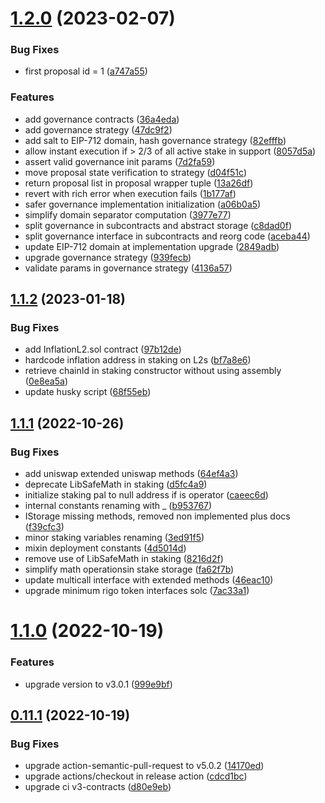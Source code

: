 # [1.2.0](https://github.com/rigoblock/v3-contracts/compare/v1.1.2...v1.2.0) (2023-02-07)


### Bug Fixes

* first proposal id = 1 ([a747a55](https://github.com/rigoblock/v3-contracts/commit/a747a558e77260b2c3398f53f5db73cea8a0799c))


### Features

* add governance contracts ([36a4eda](https://github.com/rigoblock/v3-contracts/commit/36a4eda8b0440b6971c8de740390e1fd21d4a929))
* add governance strategy ([47dc9f2](https://github.com/rigoblock/v3-contracts/commit/47dc9f20ec5032fd41983d2f2699af0a216d3dab))
* add salt to EIP-712 domain, hash governance strategy ([82efffb](https://github.com/rigoblock/v3-contracts/commit/82efffbcd6ca971c3a5ba4e3487e23305d0606b8))
* allow instant execution if > 2/3 of all active stake in support ([8057d5a](https://github.com/rigoblock/v3-contracts/commit/8057d5ae06fb7e06563b8df0b807a79b84f86ba2))
* assert valid governance init params ([7d2fa59](https://github.com/rigoblock/v3-contracts/commit/7d2fa5984c1870b27ede72fc448bdb32e22024ee))
* move proposal state verification to strategy ([d04f51c](https://github.com/rigoblock/v3-contracts/commit/d04f51c834017f5a60b305644bf49bef2960dc10))
* return proposal list in proposal wrapper tuple ([13a26df](https://github.com/rigoblock/v3-contracts/commit/13a26df2a092382ad37dd7edfcef6cfec3c869e7))
* revert with rich error when execution fails ([1b177af](https://github.com/rigoblock/v3-contracts/commit/1b177af2ad91c7af7eea880bbc1bb87394c1b4c5))
* safer governance implementation initialization ([a06b0a5](https://github.com/rigoblock/v3-contracts/commit/a06b0a5efa4ef84ea2367f745ed0ddab69cd0ce9))
* simplify domain separator computation ([3977e77](https://github.com/rigoblock/v3-contracts/commit/3977e77a291817523c06e3a7c3104e40ebb80d4e))
* split governance in subcontracts and abstract storage ([c8dad0f](https://github.com/rigoblock/v3-contracts/commit/c8dad0fd43f6b7629973e838ee8361347c50cb47))
* split governance interface in subcontracts and reorg code ([aceba44](https://github.com/rigoblock/v3-contracts/commit/aceba444e151ccba5d596cc43495ef7bc3d948f7))
* update EIP-712 domain at implementation upgrade ([2849adb](https://github.com/rigoblock/v3-contracts/commit/2849adbe4b28d25652b88b6a6f22418eb56a21cc))
* upgrade governance strategy ([939fecb](https://github.com/rigoblock/v3-contracts/commit/939fecb67436f359c6b55403cb914a77e346ddf2))
* validate params in governance strategy ([4136a57](https://github.com/rigoblock/v3-contracts/commit/4136a576c9edf4334e65137e2b267e2315a68c87))



## [1.1.2](https://github.com/rigoblock/v3-contracts/compare/v1.1.1...v1.1.2) (2023-01-18)


### Bug Fixes

* add InflationL2.sol contract ([97b12de](https://github.com/rigoblock/v3-contracts/commit/97b12de06b275f9f6863317895c2d1b096dd211d))
* hardcode inflation address in staking on L2s ([bf7a8e6](https://github.com/rigoblock/v3-contracts/commit/bf7a8e6d23b8564f7b34f67dda73f0c45a2ea32b))
* retrieve chainId in staking constructor without using assembly ([0e8ea5a](https://github.com/rigoblock/v3-contracts/commit/0e8ea5afc7fe0d94dbd0d42984fcd49213a2a8b3))
* update husky script ([68f55eb](https://github.com/rigoblock/v3-contracts/commit/68f55eb991eef0fe7dfe0312d4e9199440ced2cf))



## [1.1.1](https://github.com/rigoblock/v3-contracts/compare/v1.1.0...v1.1.1) (2022-10-26)


### Bug Fixes

* add uniswap extended uniswap methods ([64ef4a3](https://github.com/rigoblock/v3-contracts/commit/64ef4a3c3a22c537e975017732332af53f32740f))
* deprecate LibSafeMath in staking ([d5fc4a9](https://github.com/rigoblock/v3-contracts/commit/d5fc4a9ba679bf990b96d79b3e94348416113bcc))
* initialize staking pal to null address if is operator ([caeec6d](https://github.com/rigoblock/v3-contracts/commit/caeec6dffd977a346406bc6ac9305680eb888956))
* internal constants renaming with _ ([b953767](https://github.com/rigoblock/v3-contracts/commit/b95376752c8f93bd5688a3e50cd51dc01514ef1e))
* IStorage missing methods, removed non implemented plus docs ([f39cfc3](https://github.com/rigoblock/v3-contracts/commit/f39cfc3204b21639f9337220329e84b1e6948542))
* minor staking variables renaming ([3ed91f5](https://github.com/rigoblock/v3-contracts/commit/3ed91f51e76f5e428220d04d8a58a94758b76f3e))
* mixin deployment constants ([4d5014d](https://github.com/rigoblock/v3-contracts/commit/4d5014d3aed9691754059ab517ad50ddac12cc1c))
* remove use of LibSafeMath in staking ([8216d2f](https://github.com/rigoblock/v3-contracts/commit/8216d2f66b17fd03580e424c4c51db5bad2e582a))
* simplify math operationsin stake storage ([fa62f7b](https://github.com/rigoblock/v3-contracts/commit/fa62f7ba79fa963eb76ea0cc3216a6fc18831dcf))
* update multicall interface with extended methods ([46eac10](https://github.com/rigoblock/v3-contracts/commit/46eac10706ce5462d0bb84551f414a40f17c7928))
* upgrade minimum rigo token interfaces solc ([7ac33a1](https://github.com/rigoblock/v3-contracts/commit/7ac33a1394e8f3a5489743156df6318d237b8583))



# [1.1.0](https://github.com/rigoblock/v3-contracts/compare/v0.11.1...v1.1.0) (2022-10-19)


### Features

* upgrade version to v3.0.1 ([999e9bf](https://github.com/rigoblock/v3-contracts/commit/999e9bf98d997f3cceb82db24b9cac0ca87b5268))



## [0.11.1](https://github.com/rigoblock/v3-contracts/compare/v0.11.0...v0.11.1) (2022-10-19)


### Bug Fixes

* upgrade action-semantic-pull-request to v5.0.2 ([14170ed](https://github.com/rigoblock/v3-contracts/commit/14170ed23462e48f3b65e947f825223174e0c993))
* upgrade actions/checkout in release action ([cdcd1bc](https://github.com/rigoblock/v3-contracts/commit/cdcd1bcd18f1932225c47033b2d6fd5045c9ceb5))
* upgrade ci v3-contracts ([d80e9eb](https://github.com/rigoblock/v3-contracts/commit/d80e9ebcd11d30e65411c6589cb630b405f1dfa9))



